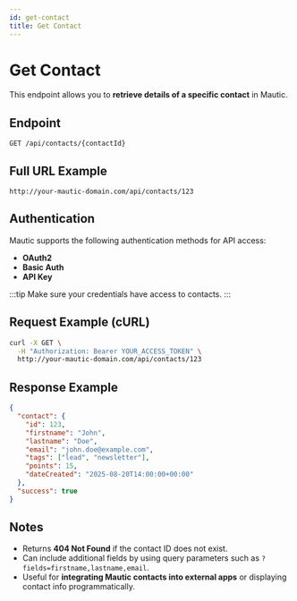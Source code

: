 ```yaml
---
id: get-contact
title: Get Contact
---
```


# Get Contact

This endpoint allows you to **retrieve details of a specific contact** in Mautic.

## Endpoint

```http
GET /api/contacts/{contactId}
```

## Full URL Example
```text
http://your-mautic-domain.com/api/contacts/123
```

## Authentication

Mautic supports the following authentication methods for API access:

- **OAuth2**  
- **Basic Auth**  
- **API Key**

:::tip
Make sure your credentials have access to contacts.
:::

## Request Example (cURL)
```bash
curl -X GET \
  -H "Authorization: Bearer YOUR_ACCESS_TOKEN" \
  http://your-mautic-domain.com/api/contacts/123
```

## Response Example
```json
{
  "contact": {
    "id": 123,
    "firstname": "John",
    "lastname": "Doe",
    "email": "john.doe@example.com",
    "tags": ["lead", "newsletter"],
    "points": 15,
    "dateCreated": "2025-08-20T14:00:00+00:00"
  },
  "success": true
}
```

## Notes

- Returns **404 Not Found** if the contact ID does not exist.  
- Can include additional fields by using query parameters such as `?fields=firstname,lastname,email`.  
- Useful for **integrating Mautic contacts into external apps** or displaying contact info programmatically.